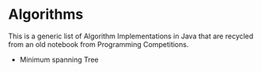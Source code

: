 # Algorithms
This is a generic list of Algorithm Implementations in Java that are recycled from an old notebook from Programming Competitions.

* Minimum spanning Tree